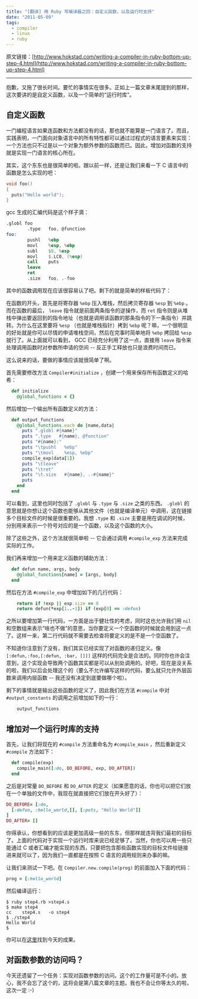 ```yaml
---
title: "[翻译] 用 Ruby 写编译器之四：自定义函数，以及运行时支持"
date: "2011-05-09"
tags:
  - compiler
  - linux
  - ruby
---
```


原文链接：[http://www.hokstad.com/writing-a-compiler-in-ruby-bottom-up-step-4.html](http://www.hokstad.com/writing-a-compiler-in-ruby-bottom-up-step-4.html)

-----

抱歉，又拖了很长时间。要忙的事情实在很多。正如上一篇文章末尾提到的那样，这次要讲的是自定义函数，以及一个简单的“运行时库”。

## 自定义函数

一门编程语言如果连函数和方法都没有的话，那也就不能算是一门语言了。而且，实践表明，一门面向对象语言中的所有特性都可以通过过程式的语言要素来实现：一个方法也只不过是以一个对象为额外参数的函数而已。因此，增加对函数的支持就是实现一门语言的核心所在。

<!--more-->

其实，这个东东也是很简单的啦。跟以前一样，还是让我们来看一下 C 语言中的函数是怎么实现的吧：

``` c
void foo()
{
  puts("Hello world");
}
```

gcc 生成的汇编代码是这个样子滴：

``` nasm
.globl foo
        .type   foo, @function
foo:
        pushl   %ebp
        movl    %esp, %ebp
        subl    $8, %esp
        movl    $.LC0, (%esp)
        call    puts
        leave
        ret
        .size   foo, .-foo
```

其中的函数调用现在应该很容易认了吧。剩下的就是简单的样板代码了：

在函数的开头，首先是将寄存器 `%ebp` 压入堆栈，然后拷贝寄存器 `%esp` 到 `%ebp` 。而在函数的最后， `leave` 指令就是前面两条指令的逆操作，而 `ret` 指令则是从堆栈中弹出要返回到的指令地址（也就是调用该函数的那条指令的下一条指令）并跳转。为什么在这里要将 `%esp` （也就是堆栈指针）拷到 `%ebp` 呢？嘛，一个很明显的好处就是你可以尽情的申请堆栈空间，然后在完事时简单地将 `%ebp` 拷回给 `%esp` 就行了。从上面就可以看到， GCC 已经充分利用了这一点，直接用 `leave` 指令来处理调用函数时对参数所申请的空间 -- 反正手工释放也只是浪费时间而已。

这么说来的话，要做的事情应该就很简单了啊。

首先需要修改方法 `Compiler#initialize` ，创建一个用来保存所有函数定义的哈希：

``` ruby
  def initialize
    @global_functions = {}
```

然后增加一个输出所有函数定义的方法：

``` ruby
  def output_functions
    @global_functions.each do |name,data|
      puts ".globl #{name}"
      puts ".type   #{name}, @function"
      puts "#{name}:"
      puts "\tpushl   %ebp"
      puts "\tmovl    %esp, %ebp"
      compile_exp(data[1])
      puts "\tleave"
      puts "\tret"
      puts "\t.size   #{name}, .-#{name}"
      puts
    end
  end
```

可以看到，这里也同时包括了 `.globl` 与 `.type` 与 `.size` 之类的东西。 `.globl` 的意思就是你想让这个函数也能够从其他文件（也就是编译单元）中调用，这在链接多个目标文件的时候是很重要的。我想 `.type` 和 `.size` 主要是用在调试的时候，分别用来表示一个符号对应的是一个函数，以及这个函数的大小。

除了这些之外，这个方法就很简单啦 -- 它会通过调用 `#compile_exp` 方法来完成实际的工作。

我们再来增加一个用来定义函数的辅助方法：

``` ruby
  def defun name, args, body
    @global_functions[name] = [args, body]
  end
```

然后在方法 `#compile_exp` 中增加如下的几行代码：

``` ruby
    return if !exp || exp.size == 0
    return defun(*exp[1..-1]) if (exp[0] == :defun)
```

之所以要增加第一行代码，一方面是出于健壮性的考虑，同时这也允许我们用 `nil` 和空数组来表示“啥也不做”的意思，当你要定义一个空函数的时候就会用到这一点了。这样一来，第二行代码就不需要去检查将要定义的是不是一个空函数了。

不知道你注意到了没有，我们其实已经实现了对函数的递归定义。像 `[:defun,:foo,[:defun, :bar, []]]` 这样的代码完全是合法的。同时你也许会注意到，这个实现会导致两个函数其实都是可以从别处调用的。好吧，现在是没关系的啦，我们以后会处理这个的（要么不允许编写这样的代码，要么就只允许外层函数来调用内层函数 -- 我还没有决定到底要做哪个啦）。

剩下的事情就是输出这些函数的定义了，因此我们在方法 `#compile` 中对 `#output_constants` 的调用之前增加如下的一行：

``` ruby
    output_functions
```

## 增加对一个运行时库的支持

首先，让我们将现在的 `#compile` 方法重命名为 `#compile_main` ，然后重新定义 `#compile` 方法如下：

``` ruby
  def compile(exp)
    compile_main([:do, DO_BEFORE, exp, DO_AFTER])
  end
```

之后是对常量 `DO_BEFORE` 和 `DO_AFTER` 的定义（如果愿意的话，你也可以把它们放在一个单独的文件中，我现在就直接把它们放在开头好了）：

``` ruby
DO_BEFORE= [:do,
  [:defun, :hello_world,[], [:puts, "Hello World"]]
]
DO_AFTER= []
```

你得承认，你想看到的应该是更加高级一些的东东，但那样就违背我们最初的目标了。上面的代码对于实现一个运行时库来说已经足够了。当然，你也可以用一些只能通过 C 或者汇编才能实现的东西，只要把包含那些函数实现的目标文件给链接进来就可以了，因为我们一直都是在按照 C 语言的调用规则来办事的嘛。

让我们来测试一下吧。在 `Compiler.new.compile(prog)` 的前面加入下面的代码：

``` ruby
prog = [:hello_world]
```

然后编译运行：

``` plain
$ ruby step4.rb >step4.s
$ make step4
cc    step4.s   -o step4
$ ./step4
Hello World
$
```

你可以在[这里](http://www.hokstad.com/static/compiler/step4.rb)找到今天的成果。

## 对函数参数的访问吗？

今天还遗留了一个任务：实现对函数参数的访问。这个的工作量可是不小的。放心，我不会忘了这个的，这将会是第八篇文章的主题。我也不会让你等太久的啦，这次一定 :-)
